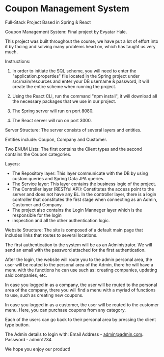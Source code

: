# Coupon Management System
Full-Stack Project Based in Spring & React

Coupon Management System: Final project by Evyatar Hale.

This project was built throughout the course, we have put a lot of effort into it 
by facing and solving many problems head on, which has taught us very much.

Instructions:

1. In order to initiate the SQL scheme, you will need to enter the "application.properties" file 
   located in the Spring project under src/main/resources and enter your DB username & 
   password, it will create the entire scheme when running the project.

2. Using the React CLI, run the command "npm install", it will download all the necessary packages that we use in our project.

3. The Spring server will run on port 8080.

4. The React server will run on port 3000.

Server Structure:
The server consists of several layers and entities.

Entities include: Coupon, Company and Customer.

Two ENUM Lists: The first contains the Client types and the second contains the Coupon categories.

Layers:

* The Repository layer: This layer communicate with the DB by using custom queries and 
Spring Data JPA queries.
* The Service layer: This layer contains the business logic of the project.
* The Controller layer (RESTful API): Constitutes the access point to the server and does not 
  have any BL. In the controller layer, there is a login controller that constitutes the first stage 
  when connecting as an Admin, Customer and Company.
* The project also contains the Login Manneger layer which is the responsible for the login 
* inspection and all the other authentication logic.

Website Structure:
The site is composed of a default main page that includes links that routes to several locations.

The first authentication to the system will be as an Administrator.
We will send an email with the password attached for the first authentication.

After the login, the website will route you to the admin personal area, the user will be routed to the 
personal area of the Admin, there he will have a menu with the functions he can use such as: 
creating companies, updating said companies, etc.

In case you logged in as a company, the user will be routed to the personal area of the company, 
there you will find a menu with a myriad of functions to use, such as creating new coupons.

In case you logged in as a customer, the user will be routed to the customer menu.
Here, you can purchase coupons from any category.

Each of the users can go back to their personal area by pressing the client type button.

The Admin details to login with:
Email Address - admin@admin.com.
Password - admin1234.

We hope you enjoy our product!
